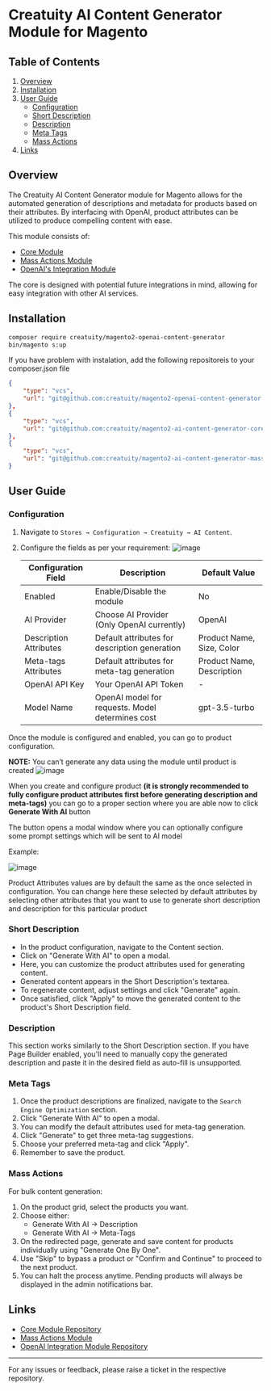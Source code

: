 # Creatuity AI Content Generator Module for Magento

## Table of Contents
1. [Overview](#overview)
2. [Installation](#installation)
3. [User Guide](#user-guide)
    - [Configuration](#configuration)
    - [Short Description](#short-description)
    - [Description](#description)
    - [Meta Tags](#meta-tags)
    - [Mass Actions](#mass-actions)
4. [Links](#links)

## Overview
The Creatuity AI Content Generator module for Magento allows for the automated generation of descriptions and metadata for products based on their attributes. By interfacing with OpenAI, product attributes can be utilized to produce compelling content with ease.

This module consists of:
- [Core Module](https://github.com/creatuity/magento2-ai-content-generator-core)
- [Mass Actions Module](https://github.com/creatuity/magento2-ai-content-generator-mass-actions)
- [OpenAI's Integration Module](https://github.com/creatuity/magento2-openai-content-generator)

The core is designed with potential future integrations in mind, allowing for easy integration with other AI services.

## Installation
```bash
composer require creatuity/magento2-openai-content-generator
bin/magento s:up
```
If you have problem with instalation, add the following repositoreis to your composer.json file

```json
{
    "type": "vcs",
    "url": "git@github.com:creatuity/magento2-openai-content-generator.git"
},
{
    "type": "vcs",
    "url": "git@github.com:creatuity/magento2-ai-content-generator-core.git"
},
{
    "type": "vcs",
    "url": "git@github.com:creatuity/magento2-ai-content-generator-mass-actions.git"
}
```

## User Guide

### Configuration
1. Navigate to `Stores → Configuration → Creatuity → AI Content`.
2. Configure the fields as per your requirement:
    ![image](https://github.com/creatuity/magento2-openai-content-generator/assets/1653168/5720949f-169b-4f14-af8f-878608835752)


    | Configuration Field    | Description | Default Value |
    |------------------------|-------------|---------------|
    | Enabled                | Enable/Disable the module | No |
    | AI Provider            | Choose AI Provider (Only OpenAI currently) | OpenAI |
    | Description Attributes | Default attributes for description generation | Product Name, Size, Color |
    | Meta-tags Attributes   | Default attributes for meta-tag generation | Product Name, Description |
    | OpenAI API Key         | Your OpenAI API Token | - |
    | Model Name             | OpenAI model for requests. Model determines cost | gpt-3.5-turbo |


Once the module is configured and enabled, you can go to product configuration.

**NOTE:** You can’t generate any data using the module until product is created
![image](https://github.com/creatuity/magento2-openai-content-generator/assets/1653168/9a7d3474-eb98-45a8-a344-3eb5329db1ea)

When you create and configure product **(it is strongly recommended to fully configure product attributes first before generating description and meta-tags)** you can go to a proper section where you are able now to click **Generate With AI** button 

The button opens a modal window where you can optionally configure some prompt settings which will be sent to AI model

Example:

![image](https://github.com/creatuity/magento2-openai-content-generator/assets/1653168/ff906f51-3f9c-4f0b-8205-1fae72097447)

Product Attributes values are by default the same as the once selected in configuration. You can change here these selected by default attributes by selecting other attributes that you want to use to generate short description and description for this particular product

### Short Description
- In the product configuration, navigate to the Content section.
- Click on "Generate With AI" to open a modal.
- Here, you can customize the product attributes used for generating content.
- Generated content appears in the Short Description's textarea.
- To regenerate content, adjust settings and click "Generate" again.
- Once satisfied, click "Apply" to move the generated content to the product's Short Description field.

### Description
This section works similarly to the Short Description section. If you have Page Builder enabled, you'll need to manually copy the generated description and paste it in the desired field as auto-fill is unsupported.

### Meta Tags
1. Once the product descriptions are finalized, navigate to the `Search Engine Optimization` section.
2. Click "Generate With AI" to open a modal.
3. You can modify the default attributes used for meta-tag generation.
4. Click "Generate" to get three meta-tag suggestions.
5. Choose your preferred meta-tag and click "Apply".
6. Remember to save the product.

### Mass Actions
For bulk content generation:
1. On the product grid, select the products you want.
2. Choose either:
    - Generate With AI → Description
    - Generate With AI → Meta-Tags
3. On the redirected page, generate and save content for products individually using "Generate One By One".
4. Use "Skip" to bypass a product or "Confirm and Continue" to proceed to the next product.
5. You can halt the process anytime. Pending products will always be displayed in the admin notifications bar.

## Links
- [Core Module Repository](https://github.com/creatuity/magento2-ai-content-generator-core)
- [Mass Actions Module](https://github.com/creatuity/magento2-ai-content-generator-mass-actions)
- [OpenAI Integration Module Repository](https://github.com/creatuity/magento2-openai-content-generator)

---

For any issues or feedback, please raise a ticket in the respective repository.
